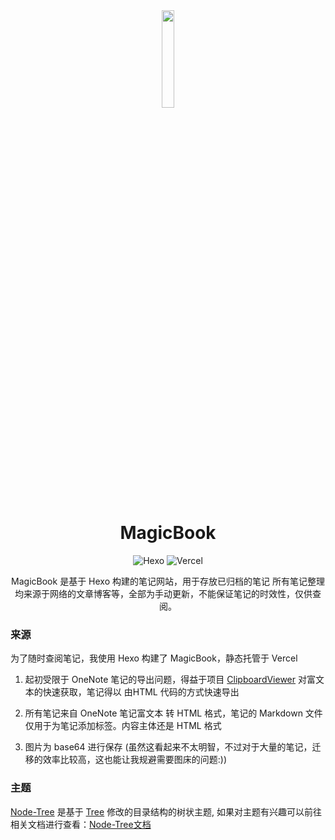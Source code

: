 <div align=center>
  <img style="text-align:center" src=https://raw.githubusercontent.com/Exisi/MagicBook/main/favicon.ico width=20% />
  <h1>MagicBook</h1>
  
  ![Hexo](https://img.shields.io/badge/Hexo-0E83CD?style=for-the-badge&logo=hexo&logoColor=white)
  ![Vercel](https://img.shields.io/badge/Vercel-000000?style=for-the-badge&logo=vercel&logoColor=white)
  
<p>MagicBook 是基于 Hexo 构建的笔记网站，用于存放已归档的笔记
所有笔记整理均来源于网络的文章博客等，全部为手动更新，不能保证笔记的时效性，仅供查阅。</p>
</div>


### 来源
为了随时查阅笔记，我使用 Hexo 构建了 MagicBook，静态托管于 Vercel

  1. 起初受限于 OneNote 笔记的导出问题，得益于项目 [ClipboardViewer](https://github.com/walterlv/ClipboardViewer) 对富文本的快速获取，笔记得以 由HTML 代码的方式快速导出

  2. 所有笔记来自 OneNote 笔记富文本 转 HTML 格式，笔记的 Markdown 文件仅用于为笔记添加标签。内容主体还是 HTML 格式

  3. 图片为 base64 进行保存 (虽然这看起来不太明智，不过对于大量的笔记，迁移的效率比较高，这也能让我规避需要图床的问题:))

### 主题
[Node-Tree](https://github.com/Exisi/MagicBook/tree/main/themes/node-tree) 是基于 [Tree](https://github.com/wujun234/hexo-theme-tree) 修改的目录结构的树状主题, 如果对主题有兴趣可以前往相关文档进行查看：[Node-Tree文档](https://github.com/Exisi/MagicBook/tree/main/themes/node-tree)
